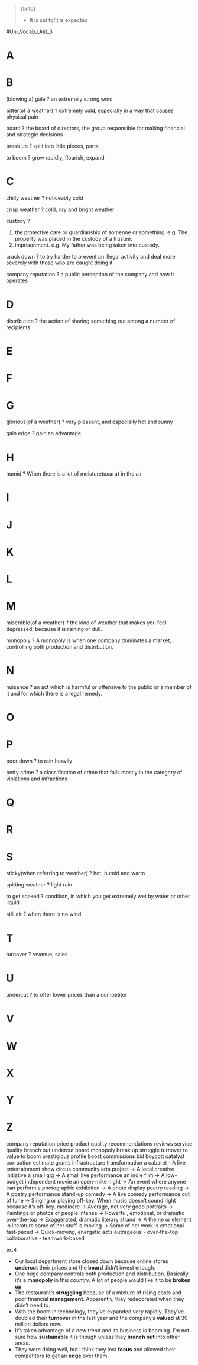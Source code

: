 
>[!info]
> - It is set to/it is expected


#Uni_Vocab_Unit_3

# A
# B

(blowing a) gale
?
an extremely strong wind
<!--SR:!2024-11-20,3,250-->

bitter(of a weather)
?
extremely cold, especially in a way that causes physical pain
<!--SR:!2024-11-20,3,250-->

board
?
the board of directors, the group responsible for making financial and strategic decisions

break up
?
split into little pieces, parts

to boom 
?
grow rapidly, flourish, expand
# C

chilly weather
?
noticeably cold
<!--SR:!2024-11-18,1,230-->

crisp weather
?
cold, dry and bright weather
<!--SR:!2024-11-18,1,230-->

custody
?
1. the protective care or guardianship of someone or something.
   e.g. The property was placed in the custody of a trustee.
2. imprisonment.
   e.g. My father was being taken into custody.
<!--SR:!2024-11-18,1,230-->

crack down
?
​to try harder to prevent an illegal activity and deal more severely with those who are caught doing it
<!--SR:!2024-11-20,3,250-->

company reputation
?
a public perception of the company and how it operates

# D

distribution
?
the action of sharing something out among a number of recipients

# E
# F
# G

glorious(of a weather)
?
very pleasant, and especially hot and sunny
<!--SR:!2024-11-20,3,250-->

gain edge
?
gain an advantage

# H

humid
?
When there is a lot of moisture(влага) in the air
<!--SR:!2024-11-20,3,250-->

# I
# J
# K
# L
# M

miserable(of a weather)
?
the kind of weather that makes you feel depressed, because it is raining or dull.
<!--SR:!2024-11-20,3,250-->

monopoly
?
A monopoly is when one company dominates a market, controlling both production and distribution.

# N 

nuisance
?
an act which is harmful or offensive to the public or a member of it and for which there is a legal remedy.
<!--SR:!2024-11-18,1,230-->

# O
# P

poor down
?
to rain heavily
<!--SR:!2024-11-20,3,250-->

petty crime
?
a classification of crime that falls mostly in the category of violations and infractions
<!--SR:!2024-11-18,1,230-->

# Q
# R
# S

sticky(when referring to weather)
?
hot, humid and warm
<!--SR:!2024-11-20,3,250-->

spitting weather
?
light rain
<!--SR:!2024-11-20,3,250-->

to get soaked
?
condition, in which you get extremely wet by water or other liquid
<!--SR:!2024-11-20,3,250-->

still air
?
when there is no wind
<!--SR:!2024-11-20,3,250-->

# T

turnover
?
revenue, sales

# U

undercut
?
to offer lower prices than a competitor

# V
# W
# X
# Y
# Z

company reputation
price
product quality
recommendations
reviews
service quality
branch out
undercut
board
monopoly
break up
struggle
turnover
to value
to boom
prestigious
profile
boost
commissions
bid
boycott
catalyst
corruption
estimate
grants
infrastructure
transformation
a cabaret - A live entertainment show
circus
community arts project → A local creative initiative
a small gig → A small live performance
an indie film → A low-budget independent movie
an open-mike night  → An event where anyone can perform
a photographic exhibition  → A photo display
poetry reading  → A poetry performance
stand-up comedy  → A live comedy performance
out of tune → Singing or playing off-key. When music doesn’t sound right because it’s off-key.
mediocre  → Average, not very good
portraits → Paintings or photos of people
intense → Powerful, emotional, or dramatic
over-the-top → Exaggerated, dramatic
literary strand → A theme or element in literature
some of her stuff is moving → Some of her work is emotional
fast-paced → Quick-moving, energetic
acts
outrageous - over-the-top
collaborative - teamwork-based

ex.4

- Our local department store closed down because online stores **undercut** their prices and the **board** didn’t invest enough.
- One huge company controls both production and distribution. Basically, it’s a **monopoly** in this country. A lot of people would like it to be **broken up**.
- The restaurant’s **struggling** because of a mixture of rising costs and poor financial **management**. Apparently, they redecorated when they didn’t need to.
- With the boom in technology, they’ve expanded very rapidly. They’ve doubled their **turnover** in the last year and the company’s **valued** at 30 million dollars now.
- It’s taken advantage of a new trend and its business is booming. I’m not sure how **sustainable** it is though unless they **branch out** into other areas.
- They were doing well, but I think they lost **focus** and allowed their competitors to get an **edge** over them.